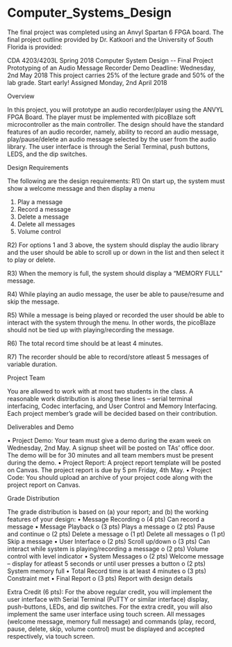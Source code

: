 # Computer_Systems_Design
The final project was completed using an Anvyl Spartan 6 FPGA board. The final project outline provided by Dr. Katkoori and the University of South Florida is provided:

CDA 4203/4203L Spring 2018
Computer System Design -- Final Project
Prototyping of an Audio Message Recorder
Demo Deadline: Wednesday, 2nd May 2018
This project carries 25% of the lecture grade and 50% of the lab grade. Start early!
Assigned Monday, 2nd April 2018

Overview

In this project, you will prototype an audio recorder/player using the ANVYL FPGA Board.   The player must be implemented with picoBlaze soft microcontroller as the main controller.  The design should have the standard features of an audio recorder, namely, ability to record an audio message, play/pause/delete an audio message selected by the user from the audio library.  The user interface is through the Serial Terminal, push buttons, LEDS, and the dip switches.

  
Design Requirements

The following are the design requirements:
R1) On start up, the system must show a welcome message and then display a menu
1)	Play a message
2)	Record a message
3)	Delete a message
4)	Delete all messages
5)	Volume control

R2) For options 1 and 3 above, the system should display the audio library and the user should be able to scroll up or down in the list and then select it to play or delete.

R3) When the memory is full, the system should display a “MEMORY FULL” message.

R4) While playing an audio message, the user be able to pause/resume and skip the message.

R5) While a message is being played or recorded the user should be able to interact with the system through the menu.  In other words, the picoBlaze should not be tied up with playing/recording the message.

R6) The total record time should be at least 4 minutes.

R7) The recorder should be able to record/store atleast 5 messages of variable duration.


Project Team

You are allowed to work with at most two students in the class.  A reasonable work distribution is along these lines – serial terminal interfacing, Codec interfacing, and User Control and Memory Interfacing.  Each project member’s grade will be decided based on their contribution.

Deliverables and Demo

•	Project Demo: Your team must give a demo during the exam week on Wednesday, 2nd May.  A signup sheet will be posted on TAs’ office door.  The demo will be for 30 minutes and all team members must be present during the demo. 
•	Project Report: A project report template will be posted on Canvas.  The project report is due by 5 pm Friday, 4th May.
•	Project Code: You should upload an archive of your project code along with the project report on Canvas.

Grade Distribution

The grade distribution is based on (a) your report; and (b) the working features of your design:
•	Message Recording
o	(4 pts) Can record a message
•	Message Playback
o	(3 pts) Plays a message
o	(2 pts) Pause and continue
o	(2 pts) Delete a message
o	(1 pt)  Delete all messages
o	(1 pt)  Skip a message
•	User Interface
o	(2 pts) Scroll up/down 
o	(3 pts) Can interact while system is playing/recording a message
o	(2 pts) Volume control with level indicator
•	System Messages
o	(2 pts) Welcome message – display for atleast 5 seconds or until user presses a button
o	(2 pts) System memory full
•	Total Record time is at least 4 minutes
o	(3 pts) Constraint met
•	Final Report
o	(3 pts) Report with design details

Extra Credit (6 pts): For the above regular credit, you will implement the user interface with Serial Terminal (PuTTY or similar interface) display, push-buttons, LEDs, and dip switches. For the extra credit, you will also implement the same user interface using touch screen. All messages (welcome message, memory full message) and commands (play, record, pause, delete, skip, volume control) must be displayed and accepted respectively, via touch screen.  

